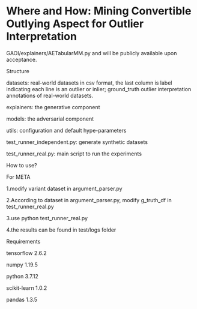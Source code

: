 # Where and How: Mining Convertible Outlying Aspect for Outlier Interpretation

GAOI/explainers/AETabularMM.py and  will be publicly available upon acceptance.

Structure

datasets: real-world datasets in csv format, the last column is label indicating each line is an outlier or inlier; ground_truth outlier interpretation annotations of real-world datasets.

explainers: the generative component 

models: the adversarial component

utils: configuration and default hype-parameters

test_runner_independent.py: generate synthetic datasets

test_runner_real.py: main script to run the experiments

How to use?

For META

1.modify variant dataset in argument_parser.py 

2.According to dataset in argument_parser.py, modify g_truth_df in test_runner_real.py

3.use python test_runner_real.py

4.the results can be found in test/logs folder


Requirements

tensorflow 2.6.2

numpy 1.19.5

python 3.7.12

scikit-learn 1.0.2

pandas 1.3.5
